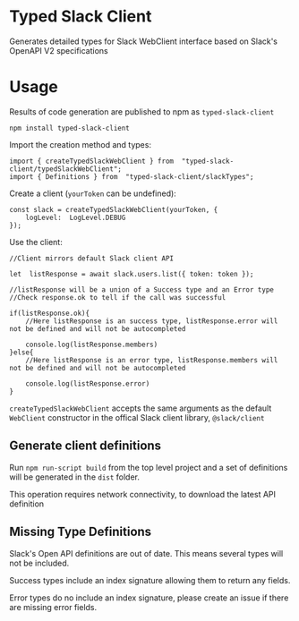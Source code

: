 # Typed Slack Client

Generates detailed types for Slack WebClient interface based on Slack's OpenAPI V2 specifications

# Usage

Results of code generation are published to npm as `typed-slack-client`

    npm install typed-slack-client

Import the creation method and types:

    import { createTypedSlackWebClient } from  "typed-slack-client/typedSlackWebClient";
    import { Definitions } from  "typed-slack-client/slackTypes";

Create a client (`yourToken` can be undefined):

    const slack = createTypedSlackWebClient(yourToken, {
    	logLevel:  LogLevel.DEBUG
    });

Use the client:

    //Client mirrors default Slack client API

    let  listResponse = await slack.users.list({ token: token });

    //listResponse will be a union of a Success type and an Error type
    //Check response.ok to tell if the call was successful

    if(listResponse.ok){
    	//Here listResponse is an success type, listResponse.error will not be defined and will not be autocompleted

    	console.log(listResponse.members)
    }else{
    	//Here listResponse is an error type, listResponse.members will not be defined and will not be autocompleted

    	console.log(listResponse.error)
    }

`createTypedSlackWebClient` accepts the same arguments as the default `WebClient` constructor in the offical Slack client library, `@slack/client`

## Generate client definitions

Run `npm run-script build` from the top level project and a set of definitions will be generated in the `dist` folder.

This operation requires network connectivity, to download the latest API definition

## Missing Type Definitions

Slack's Open API definitions are out of date. This means several types will not be included.

Success types include an index signature allowing them to return any fields.

Error types do no include an index signature, please create an issue if there are missing error fields.
